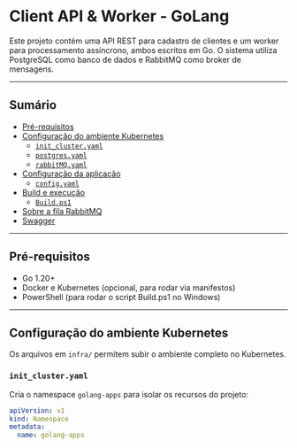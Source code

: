 # Client API & Worker - GoLang

Este projeto contém uma API REST para cadastro de clientes e um worker para processamento assíncrono, ambos escritos em Go. O sistema utiliza PostgreSQL como banco de dados e RabbitMQ como broker de mensagens.

---

## Sumário

- [Pré-requisitos](#pré-requisitos)
- [Configuração do ambiente Kubernetes](#configuração-do-ambiente-kubernetes)
  - [`init_cluster.yaml`](#init_clusteryaml)
  - [`postgres.yaml`](#postgtesyaml)
  - [`rabbitMQ.yaml`](#rabbitmqyaml)
- [Configuração da aplicação](#configuração-da-aplicação)
  - [`config.yaml`](#configyaml)
- [Build e execução](#build-e-execução)
  - [`Build.ps1`](#buildps1)
- [Sobre a fila RabbitMQ](#sobre-a-fila-rabbitmq)
- [Swagger](#swagger)

---

## Pré-requisitos

- Go 1.20+
- Docker e Kubernetes (opcional, para rodar via manifestos)
- PowerShell (para rodar o script Build.ps1 no Windows)

---

## Configuração do ambiente Kubernetes

Os arquivos em `infra/` permitem subir o ambiente completo no Kubernetes.

### `init_cluster.yaml`

Cria o namespace `golang-apps` para isolar os recursos do projeto:

```yaml
apiVersion: v1
kind: Namespace
metadata:
  name: golang-apps